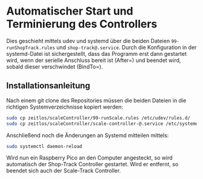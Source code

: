 # Automatischer Start und Terminierung des Controllers

Dies geschieht mittels udev und systemd über die beiden Dateien `99-runShopTrack.rules` und `shop-track@.service`. Durch die Konfiguration in der systemd-Datei ist sichergestellt, dass das Programm erst dann gestartet wird, wenn der serielle Anschluss bereit ist (After=) und beendet wird, sobald dieser verschwindet (BindTo=).

## Installationsanleitung

Nach einem git clone des Repositories müssen die beiden Dateien in die richtigen Systemverzeichnisse kopiert werden:

```bash
sudo cp zeitlos/scaleController/99-runScale.rules /etc/udev/rules.d/
sudo cp zeitlos/scaleController/scale-controller-@.service /etc/systemd/system/
```
Anschließend noch die Änderungen an Systemd mitteilen mittels:
```bash
sudo systemctl daemon-reload
```
Wird nun ein Raspberry Pico an den Computer angesteckt, so wird automatisch der Shop-Track Controller gestartet. Wird er entfernt, so beendet sich auch der Scale-Track Controller.
